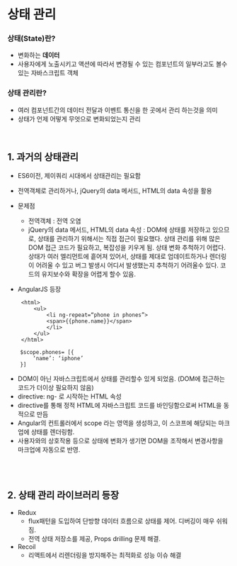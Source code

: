 # 상태 관리
### 상태(State)란?
- 변화하는 **데이터**
- 사용자에게 노출시키고 액션에 따라서 변경될 수 있는 컴포넌트의 일부라고도 볼수 있는 자바스크립트 객체

### 상태 관리란?
- 여러 컴포넌트간의 데이터 전달과 이벤트 통신을 한 곳에서 관리 하는것을 의미
- 상태가 언제 어떻게 무엇으로 변화되었는지 관리
<br/>

## 1. 과거의 상태관리
- ES6이전, 제이쿼리 시대에서 상태관리는 필요함
- 전역객체로 관리하거나, jQuery의 data 메서드, HTML의 data 속성을 활용
- 문제점<br/>
  - 전역객체 : 전역 오염<br/>
  - jQuery의 data 메서드, HTML의 data 속성 : DOM에 상태를 저장하고 있으므로, 상태를 관리하기 위해서는 직접 접근이 필요했다. 상태 관리를 위해 많은 DOM 접근 코드가 필요하고, 복잡성을 키우게 됨.
  상태 변화 추척하기 어렵다. 상태가 여러 엘리먼트에 흩어져 있어서, 상태를 제대로 업데이트하거나 렌더링이 어려울 수 있고 버그 발생시 어디서 발생했는지 추척하기 어려울수 있다. 코드의 유지보수와 확장을 어렵게 할수 있음.

- AngularJS 등장
   ```
    <html>
        <ul>
            <li ng-repeat=“phone in phones”>
            <span>{{phone.name}}</span>
            </li>
        </ul>
    </html>
   ```
```
    $scope.phones= [{
        ‘name’: ‘iphone’
    }]
```
  - DOM이 아닌 자바스크립트에서 상태를 관리할수 있게 되었음. (DOM에 접근하는 코드가 더이상 필요하지 않음)
  - directive: ng- 로 시작하는 HTML 속성<br/>
  - directive를 통해 정적 HTML에 자바스크립트 코드를 바인딩함으로써 HTML을 동적으로 만듬<br/>
  - Angular의 컨트롤러에서 scope 라는 영역을 생성하고, 이 스코프에 해당되는 마크업에 상태를 렌더링함.<br/>
  - 사용자와의 상호작용 등으로 상태에 변화가 생기면 DOM을 조작해서 변경사항을 마크업에 자동으로 반영.<br/>

<br/><br/>
## 2. 상태 관리 라이브러리 등장
- Redux
  - flux패턴을 도입하여 단방향 데이터 흐름으로 상태를 제어. 디버깅이 매우 쉬워짐.
  - 전역 상태 저장소를 제공, Props drilling 문제 해결. 
- Recoil 
  - 리액트에서 리렌더링을 방지해주는 최적화로 성능 이슈 해결
